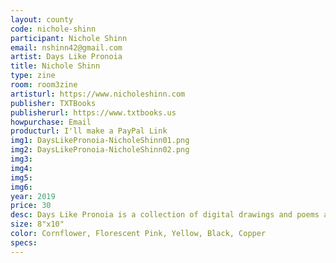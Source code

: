 ```yaml
---
layout: county 
code: nichole-shinn
participant: Nichole Shinn
email: nshinn42@gmail.com
artist: Days Like Pronoia
title: Nichole Shinn
type: zine
room: room3zine
artisturl: https://www.nicholeshinn.com
publisher: TXTBooks
publisherurl: https://www.txtbooks.us 
howpurchase: Email
producturl: I'll make a PayPal Link
img1: DaysLikePronoia-NicholeShinn01.png
img2: DaysLikePronoia-NicholeShinn02.png
img3: 
img4: 
img5: 
img6: 
year: 2019
price: 30
desc: Days Like Pronoia is a collection of digital drawings and poems accumulated over the course of a year. It's CMYK 4 color Risograph printed and 42 pages. Edition of 120. 
size: 8"x10"
color: Cornflower, Florescent Pink, Yellow, Black, Copper
specs: 
---
```

